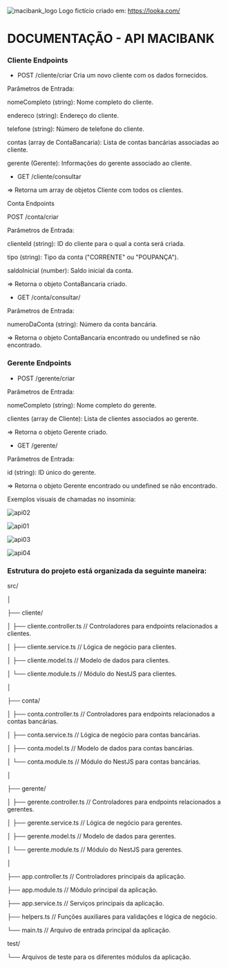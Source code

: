 ![macibank_logo](https://github.com/mscirl/macibank/assets/143663252/508e7015-958e-4b9c-afda-314c50d6dace)
Logo fictício criado em: https://looka.com/


# DOCUMENTAÇÃO - API MACIBANK

### Cliente Endpoints

* POST /cliente/criar
Cria um novo cliente com os dados fornecidos.

Parâmetros de Entrada:

nomeCompleto (string): Nome completo do cliente.

endereco (string): Endereço do cliente.

telefone (string): Número de telefone do cliente.

contas (array de ContaBancaria): Lista de contas bancárias associadas ao cliente.

gerente (Gerente): Informações do gerente associado ao cliente.


* GET /cliente/consultar

=> Retorna um array de objetos Cliente com todos os clientes.

Conta Endpoints

POST /conta/criar

Parâmetros de Entrada:

clienteId (string): ID do cliente para o qual a conta será criada.

tipo (string): Tipo da conta ("CORRENTE" ou "POUPANÇA").

saldoInicial (number): Saldo inicial da conta.

=> Retorna o objeto ContaBancaria criado.


* GET /conta/consultar/

Parâmetros de Entrada:

numeroDaConta (string): Número da conta bancária.

=> Retorna o objeto ContaBancaria encontrado ou undefined se não encontrado.


### Gerente Endpoints

* POST /gerente/criar

Parâmetros de Entrada:

nomeCompleto (string): Nome completo do gerente.

clientes (array de Cliente): Lista de clientes associados ao gerente.

=> Retorna o objeto Gerente criado.


* GET /gerente/

Parâmetros de Entrada:

id (string): ID único do gerente.

=> Retorna o objeto Gerente encontrado ou undefined se não encontrado.


Exemplos visuais de chamadas no insominia:

![api02](https://github.com/mscirl/macibank/assets/143663252/0969dbcb-bc37-4e64-8a6f-acb389d1823a)

![api01](https://github.com/mscirl/macibank/assets/143663252/f2db60d2-6597-410c-b4fa-b78e6fd42b3b)

![api03](https://github.com/mscirl/macibank/assets/143663252/d7bad23d-2a61-4b6b-8af3-8e542e1e278e)

![api04](https://github.com/mscirl/macibank/assets/143663252/b3e89678-8a03-4d85-968c-9f7ef7367a60)


### Estrutura do projeto está organizada da seguinte maneira:

src/

│

├── cliente/

│   ├── cliente.controller.ts       // Controladores para endpoints relacionados a clientes.

│   ├── cliente.service.ts          // Lógica de negócio para clientes.

│   ├── cliente.model.ts            // Modelo de dados para clientes.

│   └── cliente.module.ts           // Módulo do NestJS para clientes.

│

├── conta/

│   ├── conta.controller.ts         // Controladores para endpoints relacionados a contas bancárias.

│   ├── conta.service.ts            // Lógica de negócio para contas bancárias.

│   ├── conta.model.ts              // Modelo de dados para contas bancárias.

│   └── conta.module.ts             // Módulo do NestJS para contas bancárias.

│

├── gerente/

│   ├── gerente.controller.ts       // Controladores para endpoints relacionados a gerentes.

│   ├── gerente.service.ts          // Lógica de negócio para gerentes.

│   ├── gerente.model.ts            // Modelo de dados para gerentes.

│   └── gerente.module.ts           // Módulo do NestJS para gerentes.

│

├── app.controller.ts               // Controladores principais da aplicação.

├── app.module.ts                   // Módulo principal da aplicação.

├── app.service.ts                  // Serviços principais da aplicação.

├── helpers.ts                      // Funções auxiliares para validações e lógica de negócio.

└── main.ts                         // Arquivo de entrada principal da aplicação.


test/

└── Arquivos de teste para os diferentes módulos da aplicação.
